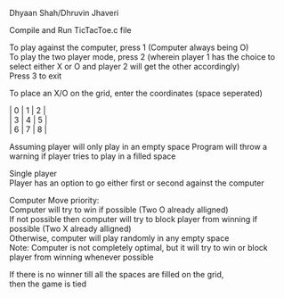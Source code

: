 Dhyaan Shah/Dhruvin Jhaveri


Compile and Run TicTacToe.c file

To play against the computer, press 1 (Computer always being O)\
To play the two player mode, press 2 (wherein player 1 has the choice to select either X or O and player 2 will get the other accordingly)\
Press 3 to exit

To place an X/O on the grid, enter the coordinates (space seperated)

| 0 | 1 | 2 |\
| 3 | 4 | 5 |\
| 6 | 7 | 8 |

Assuming player will only play in an empty space
Program will throw a warning if player tries to play in a filled space

Single player\
Player has an option to go either first or second against the computer

Computer Move priority:\
Computer will try to win if possible (Two O already alligned)\
If not possible then computer will try to block player from winning if possible (Two X already alligned)\
Otherwise, computer will play randomly in any empty space\
Note: Computer is not completely optimal, but it will try to win or block player from winning whenever possible

If there is no winner till all the spaces are filled on the grid, \
then the game is tied
